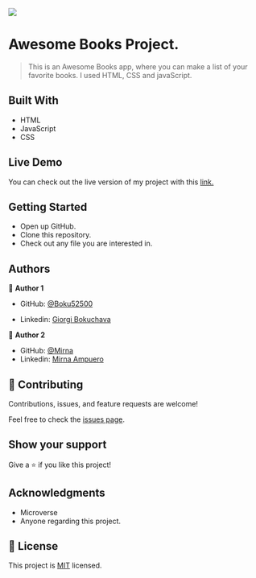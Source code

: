 ![](https://img.shields.io/badge/Microverse-blueviolet)

# Awesome Books Project.

> This is an Awesome Books app, where you can make a list of your favorite books. I used HTML, CSS and javaScript.

## Built With 

- HTML
- JavaScript
- CSS

## Live Demo

You can check out the live version of my project with this [link.](https://boku52500.github.io/Awesome-Books/)

## Getting Started

- Open up GitHub.
- Clone this repository.
- Check out any file you are interested in.

## Authors

👤 **Author 1**

- GitHub: [@Boku52500](https://github.com/Boku52500)

- Linkedin: [Giorgi Bokuchava](https://www.linkedin.com/in/giorgi-bokuchava-430252240/)

👤 **Author 2**

- GitHub: [@Mirna](https://github.com/M1rn4)
- Linkedin: [Mirna Ampuero](https://www.linkedin.com/in/mirna-ampuero-caro/)



## 🤝 Contributing

Contributions, issues, and feature requests are welcome!

Feel free to check the [issues page](../../issues/).

## Show your support

Give a ⭐️ if you like this project!

## Acknowledgments

- Microverse
- Anyone regarding this project.

## 📝 License

This project is [MIT](./LICENSE) licensed.
